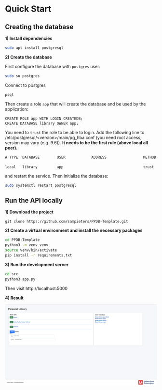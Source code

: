 # Quick Start

## Creating the database

**1) Install dependencies** 
```bash
sudo apt install postgresql
```
**2) Create the database** 

First configure the database with ``postgres`` user:
```bash
sudo su postgres
```

Connect to postgres
```bash
psql
```

Then create a role ``app`` that will create the database and be used by the application:
```postgres
CREATE ROLE app WITH LOGIN CREATEDB;
CREATE DATABASE library OWNER app;
```
You need to ``trust`` the role to be able to login. Add the following line to /etc/postgresql/\<version\>/main/pg_hba.conf (you need root access, version may vary (e.g. 9.6)). **It needs to be the first rule (above local all peer).**
```
# TYPE  DATABASE        USER            ADDRESS                 METHOD

local   library         app                                     trust
```
and restart the service. Then initialize the database:
```bash
sudo systemctl restart postgresql
```

## Run the API locally
**1) Download the project** 
```
git clone https://github.com/sampieters/PPDB-Template.git
```
**2) Create a virtual environment and install the necessary packages** 

```bash
cd PPDB-Template
python3 -m venv venv
source venv/bin/activate
pip install -r requirements.txt
```

**3) Run the development server** 
```bash
cd src
python3 app.py
```
Then visit http://localhost:5000

**4) Result**

![Result](./images/poc.png)
